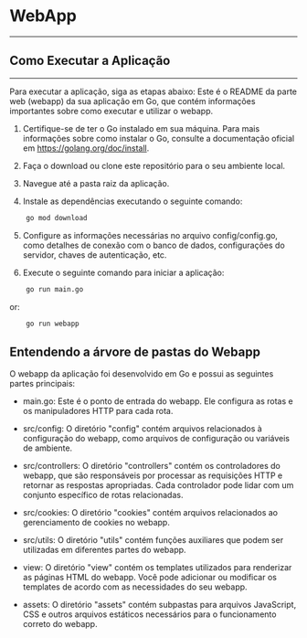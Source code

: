 # WebApp

---

## Como Executar a Aplicação

---

Para executar a aplicação, siga as etapas abaixo:
Este é o README da parte web (webapp) da sua aplicação em Go, que contém informações importantes sobre como executar e utilizar o webapp.

1. Certifique-se de ter o Go instalado em sua máquina. Para mais informações sobre como instalar o Go, consulte a documentação oficial em https://golang.org/doc/install.

2. Faça o download ou clone este repositório para o seu ambiente local.

3. Navegue até a pasta raiz da aplicação.

4. Instale as dependências executando o seguinte comando:

```bash
    go mod download

```

5. Configure as informações necessárias no arquivo config/config.go, como detalhes de conexão com o banco de dados, configurações do servidor, chaves de autenticação, etc.

6. Execute o seguinte comando para iniciar a aplicação:


```bash
    go run main.go
```

or:

```bash
    go run webapp
```

## Entendendo a árvore de pastas do Webapp


O webapp da aplicação foi desenvolvido em Go e possui as seguintes partes principais:

- main.go: Este é o ponto de entrada do webapp. Ele configura as rotas e os manipuladores HTTP para cada rota.

- src/config: O diretório "config" contém arquivos relacionados à configuração do webapp, como arquivos de configuração ou variáveis de ambiente.

- src/controllers: O diretório "controllers" contém os controladores do webapp, que são responsáveis por processar as requisições HTTP e retornar as respostas apropriadas. Cada controlador pode lidar com um conjunto específico de rotas relacionadas.

- src/cookies: O diretório "cookies" contém arquivos relacionados ao gerenciamento de cookies no webapp.

- src/utils: O diretório "utils" contém funções auxiliares que podem ser utilizadas em diferentes partes do webapp.

- view: O diretório "view" contém os templates utilizados para renderizar as páginas HTML do webapp. Você pode adicionar ou modificar os templates de acordo com as necessidades do seu webapp.

- assets: O diretório "assets" contém subpastas para arquivos JavaScript, CSS e outros arquivos estáticos necessários para o funcionamento correto do webapp.